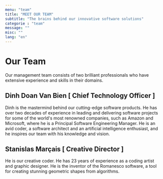 ```yaml
---
menu: "team"
title: "MEET OUR TEAM"
subtitle: "The brains behind our innovative software solutions"
categorie : "team"
message: ""
misc: ""
lang: "en"
---
```

# Our Team

Our management team consists of two brilliant professionals who have extensive experience and skills in their domains.  

## Dinh Doan Van Bien [ Chief Technology Officer ]

Dinh is the mastermind behind our cutting-edge software products. He has over two decades of experience in leading and delivering software projects for some of the world's most renowned companies, such as Amazon and Microsoft, where he is a Principal Software Engineering Manager. He is an avid coder, a software architect and an artificial intelligence enthusiast, and he inspires our team with his knowledge and vision.

## Stanislas Marçais [ Creative Director ]

He is our creative coder. He has 23 years of experience as a coding artist and graphic designer. He is the inventor of the Romanesco software, a tool for creating stunning geometric shapes from algorithms.
